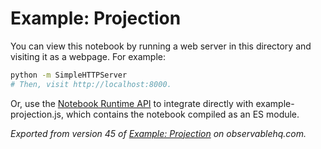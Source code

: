 # Example: Projection

You can view this notebook by running a web server in this directory and
visiting it as a webpage. For example:

```sh
python -m SimpleHTTPServer
# Then, visit http://localhost:8000.
```

Or, use the [Notebook Runtime API](https://github.com/observablehq/notebook-runtime) to
integrate directly with example-projection.js, which contains the notebook compiled as an
ES module.

*Exported from version 45 of [Example: Projection](https://beta.observablehq.com/@milafrerichs/example-projection) on observablehq.com.*